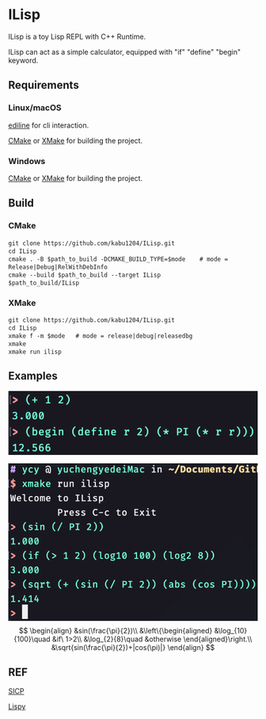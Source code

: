 # ILisp
ILisp is a toy Lisp REPL with C++ Runtime.

ILisp can act as a simple calculator, equipped with "if" "define" "begin" keyword.

## Requirements
### Linux/macOS
[ediline](https://github.com/troglobit/editline) for cli interaction.

[CMake](https://cmake.org/) or [XMake](xmake.io) for building the project.

### Windows
[CMake](https://cmake.org/) or [XMake](xmake.io) for building the project.

## Build
### CMake
```shell
git clone https://github.com/kabu1204/ILisp.git
cd ILisp
cmake . -B $path_to_build -DCMAKE_BUILD_TYPE=$mode    # mode = Release|Debug|RelWithDebInfo
cmake --build $path_to_build --target ILisp
$path_to_build/ILisp
```

### XMake
```shell
git clone https://github.com/kabu1204/ILisp.git
cd ILisp
xmake f -m $mode   # mode = release|debug|releasedbg
xmake
xmake run ilisp
```

## Examples
![example0](pics/example0.png)

![example1](pics/example1.png)
$$
\begin{align}
&sin(\frac{\pi}{2})\\
&\left\{\begin{aligned}
&\log_{10}{100}\quad &if\ 1>2\\
&\log_{2}{8}\quad &otherwise
\end{aligned}\right.\\
&\sqrt{sin(\frac{\pi}{2})+|cos(\pi)|}
\end{align}
$$

## REF
[SICP](https://mitpress.mit.edu/sites/default/files/sicp/full-text/book/book.html)

[Lispy](http://norvig.com/lispy.html)